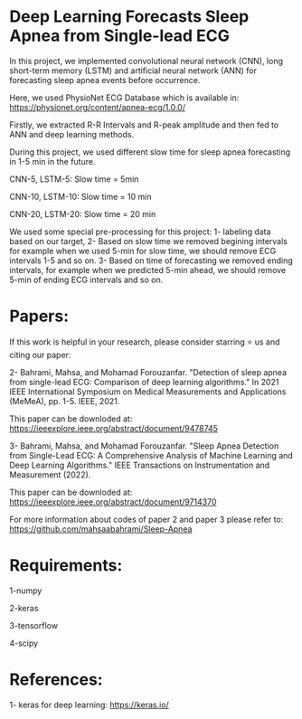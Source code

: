 # Deep Learning Forecasts Sleep Apnea from Single-lead ECG

In this project, we implemented convolutional neural network (CNN), long short-term memory (LSTM) and artificial neural network (ANN) for forecasting sleep
apnea events before occurrence. 

Here, we used PhysioNet ECG Database which is available in: https://physionet.org/content/apnea-ecg/1.0.0/ 


Firstly, we extracted R-R Intervals and R-peak amplitude and then fed to ANN and deep learning methods.

During this project, we used different slow time for sleep apnea forecasting in 1-5 min in the future.

CNN-5, LSTM-5: Slow time = 5min

CNN-10, LSTM-10: Slow time = 10 min

CNN-20, LSTM-20: Slow time = 20 min

We used some special pre-processing for this project: 1- labeling data based on our target, 2- Based on slow time we removed begining intervals for example when we used 5-min for slow time, we should remove ECG intervals 1-5 and so on. 3- Based on time of forecasting we removed ending intervals, for example when we predicted 5-min ahead, we should remove 5-min of ending ECG intervals and so on.

# Papers:

If this work is helpful in your research, please consider starring ⭐ us and citing our paper:


2- Bahrami, Mahsa, and Mohamad Forouzanfar. "Detection of sleep apnea from single-lead ECG: Comparison of deep learning algorithms." In 2021 IEEE International Symposium on Medical Measurements and Applications (MeMeA), pp. 1-5. IEEE, 2021.

This paper can be downloded at: https://ieeexplore.ieee.org/abstract/document/9478745

3- Bahrami, Mahsa, and Mohamad Forouzanfar. "Sleep Apnea Detection from Single-Lead ECG: A Comprehensive Analysis of Machine Learning and Deep Learning Algorithms." IEEE Transactions on Instrumentation and Measurement (2022).

This paper can be downloded at: https://ieeexplore.ieee.org/abstract/document/9714370

For more information about codes of paper 2 and paper 3 please refer to: https://github.com/mahsaabahrami/Sleep-Apnea



# Requirements:

1-numpy

2-keras

3-tensorflow

4-scipy


# References:

1- keras for deep learning: https://keras.io/  

